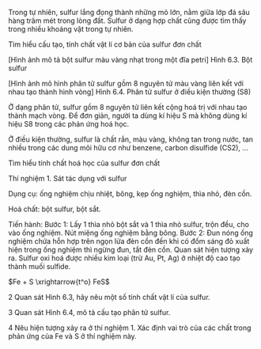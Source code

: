 Trong tự nhiên, sulfur lắng đọng thành những mỏ lớn, nằm giữa lớp đá sâu hàng trăm mét trong lòng đất. Sulfur ở dạng hợp chất cũng được tìm thấy trong nhiều khoáng vật trong tự nhiên.

Tìm hiểu cấu tạo, tính chất vật lí cơ bản của sulfur đơn chất

[Hình ảnh mô tả bột sulfur màu vàng nhạt trong một đĩa petri]
Hình 6.3. Bột sulfur

[Hình ảnh mô hình phân tử sulfur gồm 8 nguyên tử màu vàng liên kết với nhau tạo thành hình vòng]
Hình 6.4. Phân tử sulfur ở điều kiện thường (S8)

Ở dạng phân tử, sulfur gồm 8 nguyên tử liên kết cộng hoá trị với nhau tạo thành mạch vòng. Để đơn giản, người ta dùng kí hiệu S mà không dùng kí hiệu S8 trong các phản ứng hoá học.

Ở điều kiện thường, sulfur là chất rắn, màu vàng, không tan trong nước, tan nhiều trong các dung môi hữu cơ như benzene, carbon disulfide (CS2), ...

Tìm hiểu tính chất hoá học của sulfur đơn chất

Thí nghiệm 1. Sát tác dụng với sulfur

Dụng cụ: ống nghiệm chịu nhiệt, bông, kẹp ống nghiệm, thìa nhỏ, đèn cồn.

Hoá chất: bột sulfur, bột sắt.

Tiến hành:
Bước 1: Lấy 1 thìa nhỏ bột sắt và 1 thìa nhỏ sulfur, trộn đều, cho vào ống nghiệm. Nút miệng ống nghiệm bằng bông.
Bước 2: Đun nóng ống nghiệm chứa hỗn hợp trên ngọn lửa đèn cồn đến khi có đốm sáng đỏ xuất hiện trong ống nghiệm thì ngừng đun, tắt đèn cồn. Quan sát hiện tượng xảy ra. Sulfur oxi hoá được nhiều kim loại (trừ Au, Pt, Ag) ở nhiệt độ cao tạo thành muối sulfide.

$Fe + S \xrightarrow{t^o} FeS$

2 Quan sát Hình 6.3, hãy nêu một số tính chất vật lí của sulfur.

3 Quan sát Hình 6.4, mô tả cấu tạo phân tử sulfur.

4 Nêu hiện tượng xảy ra ở thí nghiệm 1. Xác định vai trò của các chất trong phản ứng của Fe và S ở thí nghiệm này.